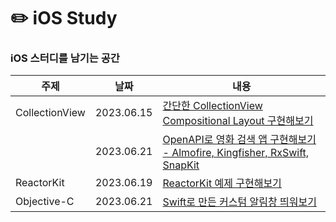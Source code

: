# ✏️ iOS Study
### iOS 스터디를 남기는 공간
|주제|날짜|내용|
|------|---|---|
|CollectionView|2023.06.15|[간단한 CollectionView Compositional Layout 구현해보기]()|
|              |2023.06.21|[OpenAPI로 영화 검색 앱 구현해보기 -  Almofire, Kingfisher, RxSwift, SnapKit]()|
|ReactorKit|2023.06.19|[ReactorKit 예제 구현해보기]()|
|Objective-C|2023.06.21|[Swift로 만든 커스텀 알림창 띄워보기]()|
